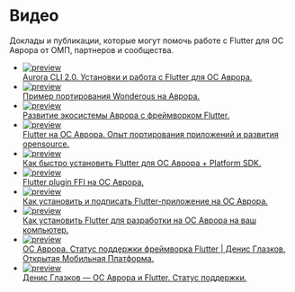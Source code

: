 #  Видео

Доклады и публикации, которые могут помочь работе с Flutter для ОС Аврора от ОМП, партнеров и сообщества.

<ul class="publication">
    <li>
        <a target="_blank" href="https://youtu.be/mK7MDtxJ94M">
            <img src="https://i.ytimg.com/vi/mK7MDtxJ94M/maxresdefault.jpg" alt="preview"/>
            <div class="title">Aurora CLI 2.0. Установки и работа с Flutter для ОС Аврора.</div>
        </a>
    </li>
    <li>
        <a target="_blank" href="https://youtu.be/GX1uQ1diYug">
            <img src="https://i.ytimg.com/vi/GX1uQ1diYug/maxresdefault.jpg" alt="preview"/>
            <div class="title">Пример портирования Wonderous на Аврора.</div>
        </a>
    </li>
    <li>
        <a target="_blank" href="https://youtu.be/jmbZF_Gp0xo">
            <img src="https://i.ytimg.com/vi/jmbZF_Gp0xo/maxresdefault.jpg" alt="preview"/>
            <div class="title">Развитие экосистемы Аврора с фреймворком Flutter.</div>
        </a>
    </li>
    <li>
        <a target="_blank" href="https://youtu.be/fQYujdZTmPo">
            <img src="https://i.ytimg.com/vi/fQYujdZTmPo/maxresdefault.jpg" alt="preview"/>
            <div class="title">Flutter на ОС Аврора. Опыт портирования приложений и развития opensource.</div>
        </a>
    </li>
    <li>
        <a target="_blank" href="https://youtu.be/W0ToAQeKEsc">
            <img src="https://i.ytimg.com/vi/W0ToAQeKEsc/maxresdefault.jpg" alt="preview"/>
            <div class="title">Как быстро установить Flutter для ОС Аврора + Platform SDK.</div>
        </a>
    </li>
    <li>
        <a target="_blank" href="https://youtu.be/CSWMXu0Qqc8">
            <img src="https://i.ytimg.com/vi/CSWMXu0Qqc8/maxresdefault.jpg" alt="preview"/>
            <div class="title">Flutter plugin FFI на ОС Аврора.</div>
        </a>
    </li>
    <li>
        <a target="_blank" href="https://youtu.be/WccNFwpDlVs">
            <img src="https://i.ytimg.com/vi/WccNFwpDlVs/maxresdefault.jpg" alt="preview"/>
            <div class="title">Как установить и подписать Flutter-приложение на ОС Аврора.</div>
        </a>
    </li>
    <li>
        <a target="_blank" href="https://youtu.be/oGYulFPxxJU">
            <img src="https://i.ytimg.com/vi/oGYulFPxxJU/maxresdefault.jpg" alt="preview"/>
            <div class="title">Как установить Flutter для разработки на ОС Аврора на ваш компьютер.</div>
        </a>
    </li>
    <li>
        <a target="_blank" href="https://youtu.be/0G1USsVt43Q">
            <img src="https://i.ytimg.com/vi/0G1USsVt43Q/maxresdefault.jpg" alt="preview"/>
            <div class="title">ОС Аврора. Статус поддержки фреймворка Flutter | Денис Глазков, Открытая Мобильная Платформа.</div>
        </a>
    </li>
    <li>
        <a target="_blank" href="https://youtu.be/6k3C1hjvTe4">
            <img src="https://i.ytimg.com/vi/6k3C1hjvTe4/maxresdefault.jpg" alt="preview"/>
            <div class="title">Денис Глазков — ОС Аврора и Flutter. Статус поддержки.</div>
        </a>
    </li>
</ul>
